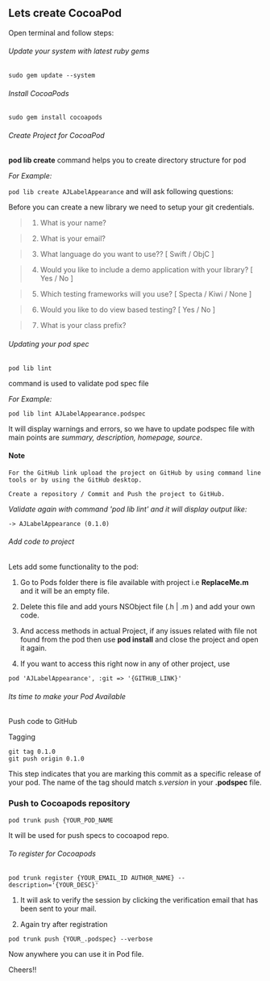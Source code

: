 ## Lets create CocoaPod
Open terminal and follow steps:

###### Update your system with latest ruby gems
`sudo gem update --system
`

###### Install CocoaPods
`sudo gem install cocoapods
`
###### Create Project for CocoaPod
**pod lib create** command helps you to create directory structure for pod

*For Example:*

` pod lib create AJLabelAppearance
`
and will ask following questions:

Before you can create a new library we need to setup your git credentials.

> 1) What is your name?

> 2) What is your email?

> 3)  What language do you want to use?? [ Swift / ObjC ]

> 4) Would you like to include a demo application with your library? [ Yes / No ]

> 5) Which testing frameworks will you use? [ Specta / Kiwi / None ]

> 6) Would you like to do view based testing? [ Yes / No ]

> 7) What is your class prefix?

###### Updating your pod spec
`pod lib lint`

command is used to validate pod spec file

*For Example:*

` pod lib lint AJLabelAppearance.podspec
`

It will display warnings and errors, so we have to update podspec file with main points are *summary, description, homepage, source*.

#### Note
```
For the GitHub link upload the project on GitHub by using command line tools or by using the GitHub desktop.

Create a repository / Commit and Push the project to GitHub.
```

*Validate again with command 'pod lib lint' and it will display output like:*

`
-> AJLabelAppearance (0.1.0)
`

###### Add code to project
Lets add some functionality to the pod:

1. Go to Pods folder there is file available with project i.e **ReplaceMe.m** and it will be an empty file.

2. Delete this file and add yours NSObject file (.h | .m ) and add your own code.

3. And access methods in actual Project, if any issues related with file not found from the pod then use **pod install** and close the project and open it again.

4. If you want to access this right now in any of other project, use

`pod 'AJLabelAppearance', :git => '{GITHUB_LINK}'
`

###### Its time to make your Pod Available
Push code to GitHub 

Tagging

```
git tag 0.1.0
git push origin 0.1.0
```

This step indicates that you are marking this commit as a specific release of your pod. The name of the tag should match *s.version* in your **.podspec** file.

### Push to Cocoapods repository
`
pod trunk push {YOUR_POD_NAME
`

It will be used for push specs to cocoapod repo.

###### To register for Cocoapods
`pod trunk register {YOUR_EMAIL_ID AUTHOR_NAME} --description='{YOUR_DESC}'
`

1) It will ask to verify the session by clicking the verification email that has been sent to your mail.

2) Again try after registration

`pod trunk push {YOUR_.podspec} --verbose`

Now anywhere you can use it in Pod file.

Cheers!!
